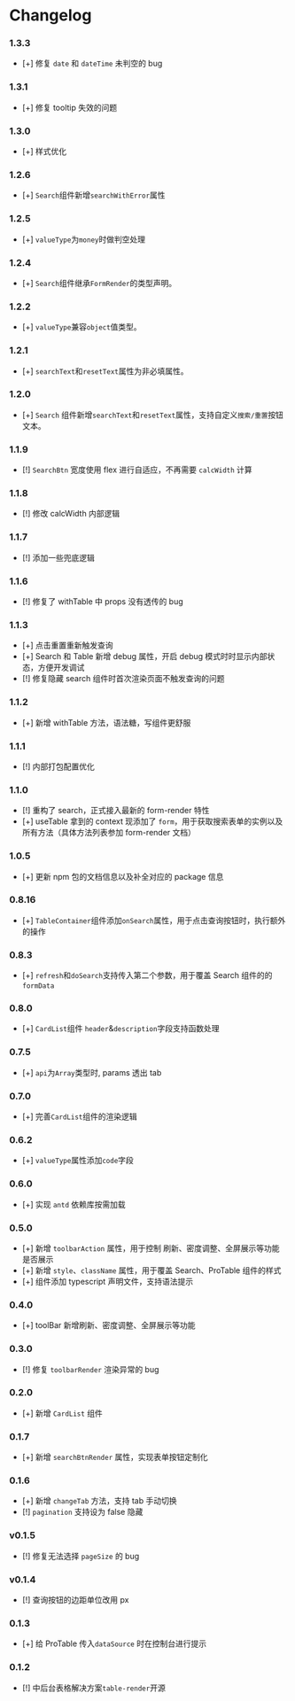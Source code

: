 # Changelog

### 1.3.3

- [+] 修复 `date` 和 `dateTime` 未判空的 bug

### 1.3.1

- [+] 修复 tooltip 失效的问题

### 1.3.0

- [+] 样式优化

### 1.2.6

- [+] `Search`组件新增`searchWithError`属性

### 1.2.5

- [+] `valueType`为`money`时做判空处理

### 1.2.4

- [+] `Search`组件继承`FormRender`的类型声明。

### 1.2.2

- [+] `valueType`兼容`object`值类型。

### 1.2.1

- [+] `searchText`和`resetText`属性为非必填属性。

### 1.2.0

- [+] `Search` 组件新增`searchText`和`resetText`属性，支持自定义`搜索/重置`按钮文本。

### 1.1.9

- [!] `SearchBtn` 宽度使用 flex 进行自适应，不再需要 `calcWidth` 计算

### 1.1.8

- [!] 修改 calcWidth 内部逻辑

### 1.1.7

- [!] 添加一些兜底逻辑

### 1.1.6

- [!] 修复了 withTable 中 props 没有透传的 bug

### 1.1.3

- [+] 点击重置重新触发查询
- [+] Search 和 Table 新增 debug 属性，开启 debug 模式时时显示内部状态，方便开发调试
- [!] 修复隐藏 search 组件时首次渲染页面不触发查询的问题

### 1.1.2

- [+] 新增 withTable 方法，语法糖，写组件更舒服

### 1.1.1

- [!] 内部打包配置优化

### 1.1.0

- [!] 重构了 search，正式接入最新的 form-render 特性
- [+] useTable 拿到的 context 现添加了 `form`，用于获取搜索表单的实例以及所有方法（具体方法列表参加 form-render 文档）

### 1.0.5

- [+] 更新 npm 包的文档信息以及补全对应的 package 信息

### 0.8.16

- [+] `TableContainer`组件添加`onSearch`属性，用于点击查询按钮时，执行额外的操作

### 0.8.3

- [+] `refresh`和`doSearch`支持传入第二个参数，用于覆盖 Search 组件的的`formData`

### 0.8.0

- [+] `CardList`组件 `header`&`description`字段支持函数处理

### 0.7.5

- [+] `api`为`Array`类型时, params 透出 tab

### 0.7.0

- [+] 完善`CardList`组件的渲染逻辑

### 0.6.2

- [+] `valueType`属性添加`code`字段

### 0.6.0

- [+] 实现 `antd` 依赖库按需加载

### 0.5.0

- [+] 新增 `toolbarAction` 属性，用于控制 刷新、密度调整、全屏展示等功能 是否展示
- [+] 新增 `style`、`className` 属性，用于覆盖 Search、ProTable 组件的样式
- [+] 组件添加 typescript 声明文件，支持语法提示

### 0.4.0

- [+] toolBar 新增刷新、密度调整、全屏展示等功能

### 0.3.0

- [!] 修复 `toolbarRender` 渲染异常的 bug

### 0.2.0

- [+] 新增 `CardList` 组件

### 0.1.7

- [+] 新增 `searchBtnRender` 属性，实现表单按钮定制化

### 0.1.6

- [+] 新增 `changeTab` 方法，支持 tab 手动切换
- [!] `pagination` 支持设为 false 隐藏

### v0.1.5

- [!] 修复无法选择 `pageSize` 的 bug

### v0.1.4

- [!] 查询按钮的边距单位改用 px

### 0.1.3

- [+] 给 ProTable 传入`dataSource` 时在控制台进行提示

### 0.1.2

- [!] 中后台表格解决方案`table-render`开源
